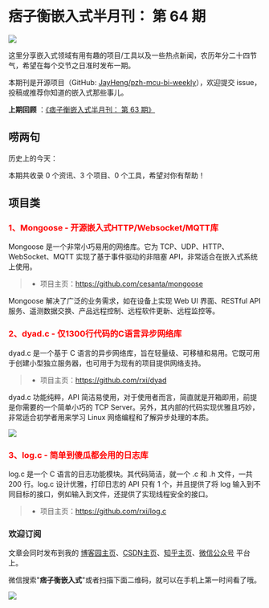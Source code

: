 # 痞子衡嵌入式半月刊： 第 64 期

![](http://henjay724.com/image/cnblogs/pzh_mcu_bi_weekly.PNG)

这里分享嵌入式领域有用有趣的项目/工具以及一些热点新闻，农历年分二十四节气，希望在每个交节之日准时发布一期。

本期刊是开源项目（GitHub: [JayHeng/pzh-mcu-bi-weekly](https://github.com/JayHeng/pzh-mcu-bi-weekly)），欢迎提交 issue，投稿或推荐你知道的嵌入式那些事儿。

**上期回顾** ：[《痞子衡嵌入式半月刊： 第 63 期》](https://www.cnblogs.com/henjay724/p/16728229.html)

## 唠两句

历史上的今天：

本期共收录 0 个资讯、3 个项目、0 个工具，希望对你有帮助！

## 项目类

### <font color="red">1、Mongoose - 开源嵌入式HTTP/Websocket/MQTT库</font>

Mongoose 是一个非常小巧易用的网络库。它为 TCP、UDP、HTTP、WebSocket、MQTT 实现了基于事件驱动的非阻塞 API，非常适合在嵌入式系统上使用。  

> * 项目主页：https://github.com/cesanta/mongoose

Mongoose 解决了广泛的业务需求，如在设备上实现 Web UI 界面、RESTful API 服务、遥测数据交换、产品远程控制、远程软件更新、远程监控等。

### <font color="red">2、dyad.c - 仅1300行代码的C语言异步网络库</font>

dyad.c 是一个基于 C 语言的异步网络库，旨在轻量级、可移植和易用。它既可用于创建小型独立服务器，也可用于为现有的项目提供网络支持。  

> * 项目主页：https://github.com/rxi/dyad

dyad.c 功能纯粹，API 简洁易使用，对于使用者而言，简直就是开箱即用，前提是你需要的一个简单小巧的 TCP Server。另外，其内部的代码实现优雅且巧妙，非常适合初学者用来学习 Linux 网络编程和了解异步处理的本质。

![](http://henjay724.com/image/biweekly20221005/dyad.PNG)

### <font color="red">3、log.c - 简单到傻瓜都会用的日志库</font>

log.c 是一个 C 语言的日志功能模块。其代码简洁，就一个 .c 和 .h 文件，一共 200 行。log.c 设计优雅，打印日志的 API 只有 1 个，并且提供了将 log 输入到不同目标的接口，例如输入到文件，还提供了实现线程安全的接口。  

> * 项目主页：https://github.com/rxi/log.c

### 欢迎订阅

文章会同时发布到我的 [博客园主页](https://www.cnblogs.com/henjay724/)、[CSDN主页](https://blog.csdn.net/henjay724)、[知乎主页](https://www.zhihu.com/people/henjay724)、[微信公众号](http://weixin.sogou.com/weixin?type=1&query=痞子衡嵌入式) 平台上。

微信搜索"__痞子衡嵌入式__"或者扫描下面二维码，就可以在手机上第一时间看了哦。

![](http://henjay724.com/image/github/pzhMcu_qrcode_258x258.jpg)

